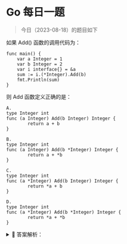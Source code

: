 # Go 每日一题

> 今日（2023-08-18）的题目如下

如果 Add() 函数的调用代码为：

```golang
func main() {
	var a Integer = 1
	var b Integer = 2
	var i interface{} = &a
	sum := i.(*Integer).Add(b)
	fmt.Println(sum)
}
```

则 Add 函数定义正确的是：

```golang
A.
type Integer int
func (a Integer) Add(b Integer) Integer {
        return a + b
}

B.
type Integer int
func (a Integer) Add(b *Integer) Integer {
        return a + *b
}

C.
type Integer int
func (a *Integer) Add(b Integer) Integer {
        return *a + b
}

D.
type Integer int
func (a *Integer) Add(b *Integer) Integer {
        return *a + *b
}
```

<details>
<summary style="cursor: pointer">🔑 答案解析：</summary>
<div>

参考答案及解析：AC。

知识点：类型断言、方法集。

---

### 2 楼

go 中有些的变量不可以寻址，指的是不能通过&获得其地址。

所以 `func( *A )` 只能接收 `*A`, `func( A )` 可以接收 `A` 或者 `*A` ,通过指针一定能得到变量的值 `*A` -> `A`

### 4 楼

mark：func(A）可以接收 A 和 A，func(A)只能 A，因为有些变量不可寻址（&获取地址）

### 13 楼

go 中有些的变量不可以寻址，指的是不能通过&获得其地址。

所以 `func( *A )` 只能接收 `*A`, `func( A )` 可以接收 `A` 或者 `*A` ,通过指针一定能得到变量的值 `*A` -> `A`

还比如 map 里面 的 value 也是不可寻地址的，因为 map 扩容后，value 地址就会改变

### 16 楼

> As with selectors, a reference to a non-interface method with a value receiver using a pointer will automatically dereference that pointer: pt.Mv is equivalent to (\*pt).Mv.
>
> As with method calls, a reference to a non-interface method with a pointer receiver using an addressable value will automatically take the address of that value: t.Mp is equivalent to (&t).Mp.

仅限于 selector 和 method(receiver)，普通参数可没有这待遇。而且这里面还涉及 method set 和 wrapper method，想扯的话还是挺多的。

至于你说的因为 `map 扩容后，value 地址就会改变`并不是理由，至少不够充分。

有没有想过栈也会扩容为什么就可以寻址了呢。

你不能说因为栈上 `adjustpointer` 比较容易所以可以寻址，map 比较难那就算了吧。

既然栈可以寻址，函数返回值难道不是在栈上（go1.17 之后有点模糊，但之前可是很确定的），怎么就不行了呢？

</div>
</details>
